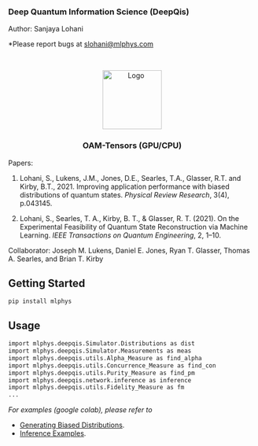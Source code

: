 ### Deep Quantum Information Science (DeepQis)

Author: Sanjaya Lohani

*Please report bugs at slohani@mlphys.com

<!-- PROJECT LOGO -->
<br />
<p align="center">
  <a href="https://github.com/slohani-ai/LG-OAM-simulations-with-Tensors/">
    <img src="images/Image_1.png" alt="Logo" width="120" height="120">
  </a>

  <h3 align="center">OAM-Tensors (GPU/CPU)</h3>

Papers:

1.   Lohani, S., Lukens, J.M., Jones, D.E., Searles, T.A., Glasser, R.T. and Kirby, B.T., 2021. Improving application performance with biased distributions of quantum states. *Physical Review Research*, 3(4), p.043145. 

2.  Lohani, S., Searles, T. A., Kirby, B. T., & Glasser, R. T. (2021). On the Experimental Feasibility of Quantum State Reconstruction via Machine Learning. *IEEE Transactions on Quantum Engineering*, 2, 1–10. 

Collaborator: Joseph M. Lukens, Daniel E. Jones, Ryan T. Glasser, Thomas A. Searles, and Brian T. Kirby

<!-- GETTING STARTED -->
## Getting Started

```pip install mlphys```

<!-- USAGE EXAMPLES -->
## Usage

```sh
import mlphys.deepqis.Simulator.Distributions as dist
import mlphys.deepqis.Simulator.Measurements as meas
import mlphys.deepqis.utils.Alpha_Measure as find_alpha
import mlphys.deepqis.utils.Concurrence_Measure as find_con
import mlphys.deepqis.utils.Purity_Measure as find_pm
import mlphys.deepqis.network.inference as inference
import mlphys.deepqis.utils.Fidelity_Measure as fm
...
```

_For examples (google colab), please refer to_ 
* [Generating Biased Distributions](https://github.com/slohani-ai/machine-learning-for-physical-sciences/blob/main/tutorials-google-colab-notebook/Biased_distributions_random_Q_states.ipynb). 
* [Inference Examples](https://github.com/slohani-ai/machine-learning-for-physical-sciences/blob/main/tutorials-google-colab-notebook/Inference_examples.ipynb).

<!--
_open in the google colab_
* [Generating Biased Distributions]
* [Inference_Examples]
-->